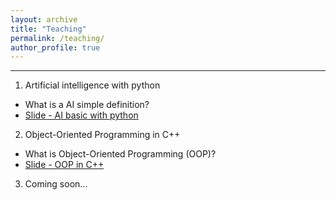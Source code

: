 ```yaml
---
layout: archive
title: "Teaching"
permalink: /teaching/
author_profile: true
---
```


---------------------------------------------------------------

1. Artificial intelligence with python
- What is a AI simple definition?
- [Slide - AI basic with python](https://youtu.be/9t1IsxTeyHQ?list=PLQj93CJe0N73raStQrnbZ9oSLtYZv8zej)

2. Object-Oriented Programming in C++
- What is Object-Oriented Programming (OOP)?
- [Slide - OOP in C++](https://youtu.be/5bKotIbNTz0?list=PLQj93CJe0N70QAe630Lcg4GZlrDdsYxZL)

3. Coming soon...
   
